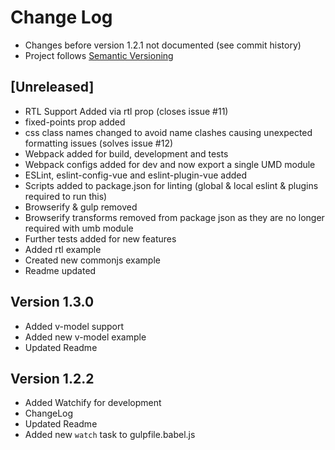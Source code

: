 # Change Log
- Changes before version 1.2.1 not documented (see commit history)
- Project follows [Semantic Versioning](http://semver.org/)

## [Unreleased]

- RTL Support Added via rtl prop (closes issue #11)
- fixed-points prop added
- css class names changed to avoid name clashes causing unexpected formatting issues (solves issue #12)
- Webpack added for build, development and tests
- Webpack configs added for dev and now export a single UMD module
- ESLint, eslint-config-vue and eslint-plugin-vue added
- Scripts added to package.json for linting (global & local eslint & plugins required to run this)
- Browserify & gulp removed
- Browserify transforms removed from package json as they are no longer required with umb module
- Further tests added for new features
- Added rtl example
- Created new commonjs example
- Readme updated

## Version 1.3.0

- Added v-model support
- Added new v-model example
- Updated Readme


## Version 1.2.2

- Added Watchify for development
- ChangeLog
- Updated Readme
- Added new `watch` task to gulpfile.babel.js


